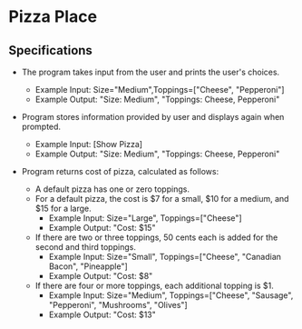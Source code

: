 # Pizza Place

## Specifications

* The program takes input from the user and prints the user's choices.
  * Example Input: Size="Medium",Toppings=["Cheese", "Pepperoni"]
  * Example Output: "Size: Medium", "Toppings: Cheese, Pepperoni"

* Program stores information provided by user and displays again when prompted.
  * Example Input: [Show Pizza]
  * Example Output: "Size: Medium", "Toppings: Cheese, Pepperoni"

* Program returns cost of pizza, calculated as follows:
  * A default pizza has one or zero toppings.
  * For a default pizza, the cost is $7 for a small, $10 for a medium, and $15 for a large.
    * Example Input: Size="Large", Toppings=["Cheese"]
    * Example Output: "Cost: $15"
  * If there are two or three toppings, 50 cents each is added for the second and third toppings.
    * Example Input: Size="Small", Toppings=["Cheese", "Canadian Bacon", "Pineapple"]
    * Example Output: "Cost: $8"
  * If there are four or more toppings, each additional topping is $1.
    * Example Input: Size="Medium", Toppings=["Cheese", "Sausage", "Pepperoni", "Mushrooms", "Olives"]
    * Example Output: "Cost: $13"
